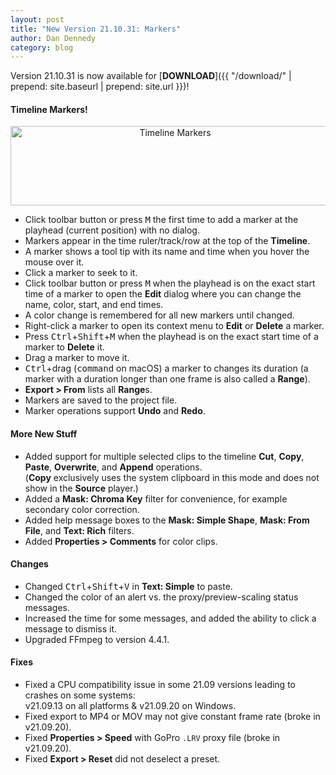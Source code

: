 ```yaml
---
layout: post
title: "New Version 21.10.31: Markers"
author: Dan Dennedy
category: blog
---
```


Version 21.10.31 is now available for [**DOWNLOAD**]({{ "/download/" | prepend: site.baseurl | prepend: site.url }})!

####  Timeline Markers!

<div style="text-align: center"><img src="{{ "/assets/img/blog/timeline-markers.png" | prepend: site.baseurl | prepend: site.url }}"
alt="Timeline Markers" width="511" height="127"></div>

  - Click toolbar button or press <kbd>M</kbd> the first time to add a marker at the playhead (current position) with no dialog.
  - Markers appear in the time ruler/track/row at the top of the **Timeline**.
  - A marker shows a tool tip with its name and time when you hover the mouse over it.
  - Click a marker to seek to it.
  - Click toolbar button or press <kbd>M</kbd> when the playhead is on the exact start time of a marker to open the **Edit** dialog where you can change the name, color, start, and end times.
  - A color change is remembered for all new markers until changed.
  - Right-click a marker to open its context menu to **Edit** or **Delete** a marker.
  - Press <kbd>Ctrl</kbd>+<kbd>Shift</kbd>+<kbd>M</kbd> when the playhead is on the exact start time of a marker to **Delete** it.
  - Drag a marker to move it.
  - <kbd>Ctrl</kbd>+drag (<kbd>command</kbd> on macOS) a marker to changes its duration (a marker with a duration longer than one
    frame is also called a **Range**).
  - **Export > From** lists all **Range**s.
  - Markers are saved to the project file.
  - Marker operations support **Undo** and **Redo**.

#### More New Stuff

- Added support for multiple selected clips to the timeline **Cut**, **Copy**, **Paste**, **Overwrite**, and **Append**
  operations.  
  (**Copy** exclusively uses the system clipboard in this mode and does not show in the **Source** player.)
- Added a **Mask: Chroma Key** filter for convenience, for example secondary color correction.
- Added help message boxes to the **Mask: Simple Shape**, **Mask: From File**, and **Text: Rich** filters.
- Added **Properties > Comments** for color clips.

#### Changes

- Changed <kbd>Ctrl</kbd>+<kbd>Shift</kbd>+<kbd>V</kbd> in **Text: Simple** to paste.
- Changed the color of an alert vs. the proxy/preview-scaling status messages.
- Increased the time for some messages, and added the ability to click a message to dismiss it.
- Upgraded FFmpeg to version 4.4.1.

#### Fixes

- Fixed a CPU compatibility issue in some 21.09 versions leading to crashes on some systems:  
  v21.09.13 on all platforms &amp; v21.09.20 on Windows.
- Fixed export to MP4 or MOV may not give constant frame rate (broke in v21.09.20).
- Fixed **Properties > Speed** with GoPro `.LRV` proxy file (broke in v21.09.20).
- Fixed **Export > Reset** did not deselect a preset.
